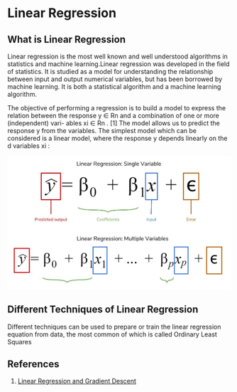 
# Linear Regression

## What is Linear Regression
Linear regression is the most well known and well understood algorithms in statistics and machine learning.Linear regression was developed in the field of statistics. It is studied as a model for understanding the relationship between input and output numerical variables, but has been borrowed by machine learning. It is both a statistical algorithm and a machine learning algorithm.

The objective of performing a regression is to build a model to express the relation between the response y ∈ Rn and a combination of one or more (independent) vari- ables xi ∈ Rn . [1] The model allows us to predict the response y from the variables. The simplest model which can be considered is a linear model, where the response y depends linearly on the d variables xi :

![](https://github.com/Jean-njoroge/Machine-Learning-Resources/blob/master/Images/linear_regression.jpg)

## Different Techniques of Linear Regression
Different techniques can be used to prepare or train the linear regression equation from data, the most common of which is called Ordinary Least Squares



## References
1. [Linear Regression and Gradient Descent](https://www.youtube.com/watch?v=4b4MUYve_U8&ab_channel=stanfordonline)
